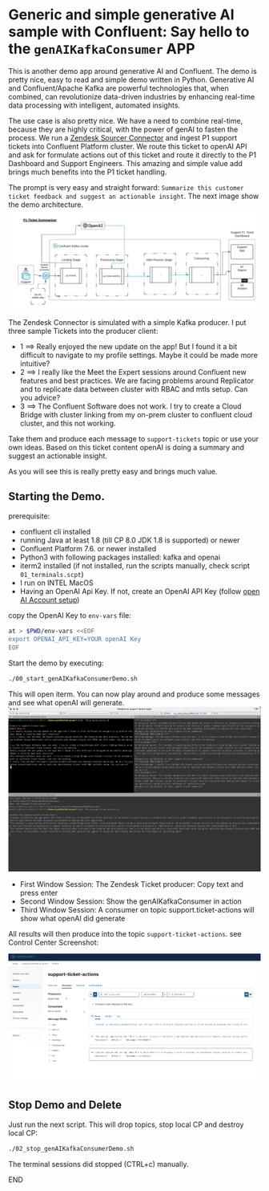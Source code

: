 # Generic and simple generative AI sample with Confluent: Say hello to the `genAIKafkaConsumer` APP

This is another demo app around generative AI and Confluent. The demo is pretty nice, easy to read and simple demo written in Python.
Generative AI and Confluent/Apache Kafka are powerful technologies that, when combined, can revolutionize data-driven industries by enhancing real-time data processing with intelligent, automated insights. 

The use case is also pretty nice. We have a need to combine real-time, because they are highly critical, with the power of genAI to fasten the process. We run a [Zendesk Sourcer Connector](https://docs.confluent.io/kafka-connectors/zendesk/current/overview.html) and ingest P1 support tickets into Confluent Platform cluster. We route this ticket to openAI API and ask for formulate actions out of this ticket and route it directly to the P1 Dashboard and Support Engineers. This amazing and simple value add brings much benefits into the P1 ticket handling.

The prompt is very easy and straight forward: `Summarize this customer ticket feedback and suggest an actionable insight`.
The next image show the demo architecture. 
![Demo architecture.](img/ConfluentGenAIKafkaConsumer.png)

The Zendesk Connector is simulated with a simple Kafka producer. I put three sample Tickets into the producer client:

* 1 ==> Really enjoyed the new update on the app! But I found it a bit difficult to navigate to my profile settings. Maybe it could be made more intuitive?
* 2 ==> I really like the Meet the Expert sessions around Confluent new features and best practices. We are facing problems around Replicator and to replicate data between cluster with RBAC and mtls setup. Can you advice?
* 3 ==> The Confluent Software does not work. I try to create a Cloud Bridge with cluster linking from my on-prem cluster to confluent cloud cluster, and this not working.

Take them and produce each message to `support-tickets` topic or use your own ideas. Based on this ticket content openAI is doing a summary and suggest an actionable insight.

As you will see this is really pretty easy and brings much value.

## Starting the Demo.

prerequisite:

* confluent cli installed
* running Java at least 1.8 (till CP 8.0 JDK 1.8 is supported) or newer
* Confluent Platform 7.6. or newer installed
* Python3 with following packages installed: kafka and openai
* iterm2 installed (if not installed, run the scripts manually, check script `01_terminals.scpt`)
* I run on INTEL MacOS
* Having an OpenAI Api Key. If not, create an OpenAI API Key (follow [open AI Account setup](https://platform.openai.com/docs/quickstart/account-setup?context=python))

copy the OpenAI Key to `env-vars` file:

```Bash
at > $PWD/env-vars <<EOF
export OPENAI_API_KEY=YOUR openAI Key
EOF
```

Start the demo by executing:

```bash
./00_start_genAIKafkaConsumerDemo.sh
```

This will open iterm. You can now play around and produce some messages and see what openAI will generate.
![Demo .](img/demo.png)

* First Window Session: The Zendesk Ticket producer: Copy text and press enter
* Second Window Session: Show the genAIKafkaConsumer in action
* Third Window Session: A consumer on topic support.ticket-actions will show what openAI did generate

All results will then produce into the topic `support-ticket-actions`. see Control Center Screenshot:

![Control Center](img/c3.png)

## Stop Demo and Delete

Just run the next script. This will drop topics, stop local CP and destroy local CP:

```bash
./02_stop_genAIKafkaConsumerDemo.sh
```
The terminal sessions did stopped (CTRL+c) manually.

END
